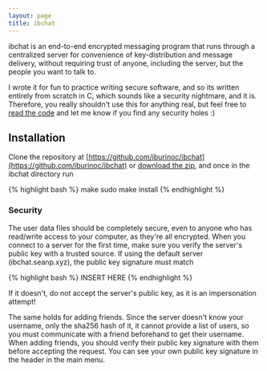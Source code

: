 ```yaml
---
layout: page
title: ibchat
---
```


ibchat is an end-to-end encrypted messaging program that runs through a centralized server for convenience of key-distribution and message delivery, without requiring trust of anyone, including the server, but the people you want to talk to.

I wrote it for fun to practice writing secure software, and so its written entirely from scratch in C, which sounds like a security nightmare, and it is.  Therefore, you really shouldn't use this for anything real, but feel free to [read the code](https://github.com/iburinoc/ibchat) and let me know if you find any security holes :)

## Installation 

Clone the repository at [https://github.com/iburinoc/ibchat](https://github.com/iburinoc/ibchat) or [download the zip](https://github.com/iburinoc/ibchat/archive/master.zip), and once in the ibchat directory run

{% highlight bash %}
make
sudo make install
{% endhighlight %}

### Security

The user data files should be completely secure, even to anyone who has read/write access to your computer, as they're all encrypted.  When you connect to a server for the first time, make sure you verify the server's public key with a trusted source.  If using the default server (ibchat.seanp.xyz), the public key signature must match

{% highlight bash %}
INSERT HERE
{% endhighlight %}

If it doesn't, do not accept the server's public key, as it is an impersonation attempt!

The same holds for adding friends.  Since the server doesn't know your username, only the sha256 hash of it, it cannot provide a list of users, so you must communicate with a friend beforehand to get their username.  When adding friends, you should verify their public key signature with them before accepting the request.  You can see your own public key signature in the header in the main menu.

